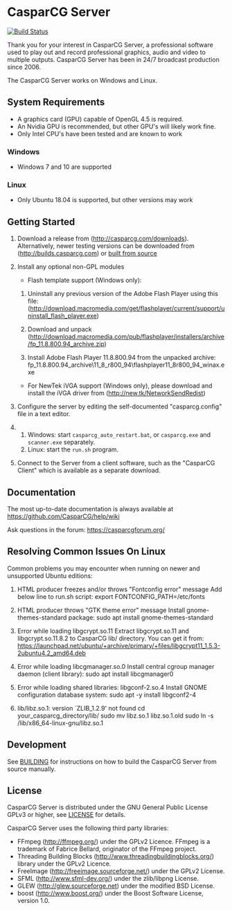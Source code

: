 CasparCG Server
===============

[![Build Status](https://dev.azure.com/julusian/casparcg/_apis/build/status/Julusian.CasparCG-Server?branchName=azure-pipelines)](https://dev.azure.com/julusian/casparcg/_build/latest?definitionId=1?branchName=azure-pipelines)

Thank you for your interest in CasparCG Server, a professional software used to
play out and record professional graphics, audio and video to multiple outputs.
CasparCG Server has been in 24/7 broadcast production since 2006.

The CasparCG Server works on Windows and Linux.

System Requirements
-------------------

- A graphics card (GPU) capable of OpenGL 4.5 is required.
- An Nvidia GPU is recommended, but other GPU's will likely work fine.
- Only Intel CPU's have been tested and are known to work

### Windows

 - Windows 7 and 10 are supported

### Linux

 - Only Ubuntu 18.04 is supported, but other versions may work

Getting Started
---------------

1. Download a release from (http://casparcg.com/downloads).
   Alternatively, newer testing versions can be downloaded from (http://builds.casparcg.com) or [built from source](BUILDING.md)

2. Install any optional non-GPL modules
    - Flash template support (Windows only):

    1. Uninstall any previous version of the Adobe Flash Player using this file:
        (http://download.macromedia.com/get/flashplayer/current/support/uninstall_flash_player.exe)

    2. Download and unpack
        (http://download.macromedia.com/pub/flashplayer/installers/archive/fp_11.8.800.94_archive.zip)

    3. Install Adobe Flash Player 11.8.800.94 from the unpacked archive:
        fp_11.8.800.94_archive\11_8_r800_94\flashplayer11_8r800_94_winax.exe

    - For NewTek iVGA support (Windows only), please download and install the iVGA driver from (http://new.tk/NetworkSendRedist)

3. Configure the server by editing the self-documented "casparcg.config" file in
   a text editor.

4.
   1. Windows: start `casparcg_auto_restart.bat`, or `casparcg.exe` and `scanner.exe` separately.
   1. Linux: start the `run.sh` program.

5. Connect to the Server from a client software, such as the "CasparCG Client"
   which is available as a separate download.

Documentation
-------------

The most up-to-date documentation is always available at
https://github.com/CasparCG/help/wiki

Ask questions in the forum: https://casparcgforum.org/

Resolving Common Issues On Linux
--------------------------------

Common problems you may encounter when running on newer and unsupported
Ubuntu editions:

1. HTML producer freezes and/or throws "Fontconfig error" message
Add below line to run.sh script:
export FONTCONFIG_PATH=/etc/fonts

2. HTML producer throws "GTK theme error" message
Install gnome-themes-standard package:
sudo apt install gnome-themes-standard

3. Error while loading libgcrypt.so.11
Extract libgcrypt.so.11 and libgcrypt.so.11.8.2 to CasparCG lib/ directory.
You can get it from:
https://launchpad.net/ubuntu/+archive/primary/+files/libgcrypt11_1.5.3-2ubuntu4.2_amd64.deb

4. Error while loading libcgmanager.so.0
Install central cgroup manager daemon (client library):
sudo apt install libcgmanager0

5. Error while loading shared libraries: libgconf-2.so.4
Install GNOME configuration database system:
sudo apt -y install libgconf2-4

6. lib/libz.so.1: version `ZLIB_1.2.9' not found
cd your_casparcg_directory/lib/
sudo mv libz.so.1 libz.so.1.old
sudo ln -s /lib/x86_64-linux-gnu/libz.so.1

Development
-----------

See [BUILDING](BUILDING.md) for instructions on how to build the CasparCG Server from source manually.

License
---------

CasparCG Server is distributed under the GNU General Public License GPLv3 or
higher, see [LICENSE](LICENSE.md) for details.

CasparCG Server uses the following third party libraries:
- FFmpeg (http://ffmpeg.org/) under the GPLv2 Licence.
  FFmpeg is a trademark of Fabrice Bellard, originator of the FFmpeg project.
- Threading Building Blocks (http://www.threadingbuildingblocks.org/) library under the GPLv2 Licence.
- FreeImage (http://freeimage.sourceforge.net/) under the GPLv2 License.
- SFML (http://www.sfml-dev.org/) under the zlib/libpng License.
- GLEW (http://glew.sourceforge.net) under the modified BSD License.
- boost (http://www.boost.org/) under the Boost Software License, version 1.0.
